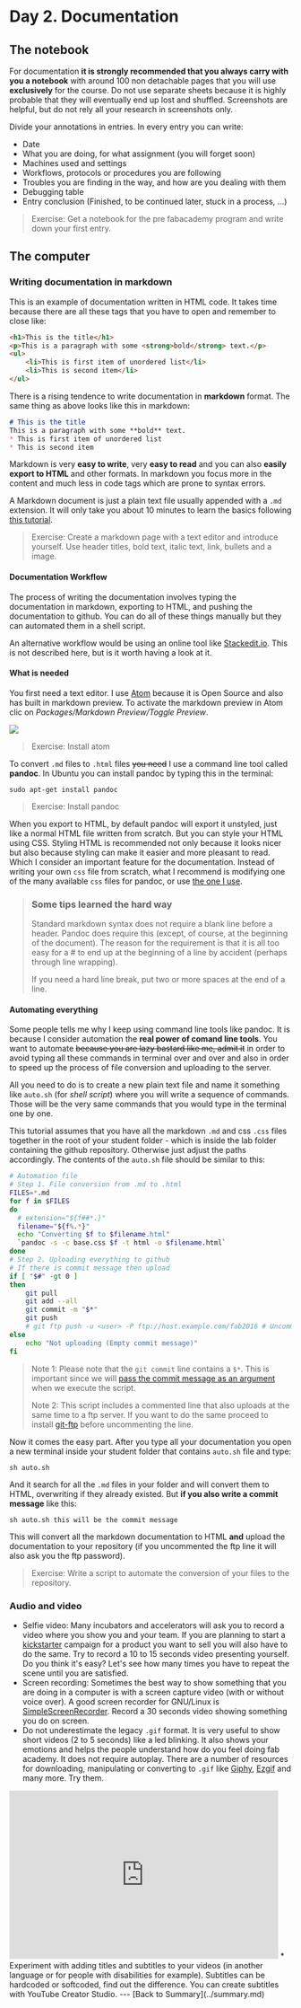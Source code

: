# Day 2. Documentation

## The notebook
For documentation **it is strongly recommended that you always carry with you a notebook** with around 100 non detachable pages that you will use **exclusively** for the course. Do not use separate sheets because it is highly probable that they will eventually end up lost and shuffled. Screenshots are helpful, but do not rely all your research in screenshots only.

Divide your annotations in entries. In every entry you can write:

* Date
* What you are doing, for what assignment (you will forget soon)
* Machines used and settings
* Workflows, protocols or procedures you are following
* Troubles you are finding in the  way, and how are you dealing with them
* Debugging table
* Entry conclusion (Finished, to be continued later, stuck in a process, ...)

> Exercise: Get a notebook for the pre fabacademy program and write down your first entry.

## The computer

### Writing documentation in markdown
This is an example of documentation written in HTML code. It takes time because there are all these tags that you have to open and remember to close like:
```html
<h1>This is the title</h1>
<p>This is a paragraph with some <strong>bold</strong> text.</p>
<ul>
    <li>This is first item of unordered list</li>
    <li>This is second item</li>
</ul>
```
There is a rising tendence to write documentation in **markdown** format. The same thing as above looks like this in markdown:
```md
# This is the title
This is a paragraph with some **bold** text.
* This is first item of unordered list
* This is second item
```

Markdown is very **easy to write**, very **easy to read** and you can also **easily export to HTML** and other formats. In markdown you focus more in the content and much less in code tags which are prone to syntax errors.

A Markdown document is just a plain text file usually appended with a `.md` extension. It will only take you about 10 minutes to learn the basics following [this tutorial](https://help.github.com/articles/markdown-basics/).

> Exercise: Create a markdown page with a text editor and introduce yourself. Use header titles, bold text, italic text, link, bullets and a image.

#### Documentation Workflow
The process of writing the documentation involves typing the documentation in markdown, exporting to HTML, and pushing the documentation to github. You can do all of these things manually but they can automated them in a shell script.

An alternative workflow would be using an online tool like [Stackedit.io](https://stackedit.io/). This is not described here, but is it worth having a look at it.


#### What is needed
You first need a text editor. I use [Atom](https://atom.io/) because it is Open Source and also has built in markdown preview. To activate the markdown preview in Atom clic on _Packages/Markdown Preview/Toggle Preview_.

![](./img/doc/atom.png)

> Exercise: Install atom

To convert `.md` files to `.html` files ~~you need~~ I use a command line tool called **pandoc**. In Ubuntu you can install pandoc by typing this in the terminal:

`sudo apt-get install pandoc`

> Exercise: Install pandoc

When you export to HTML, by default pandoc will export it unstyled, just like a normal HTML file written from scratch. But you can style your HTML using CSS. Styling HTML is recommended not only because it looks nicer but also because styling can make it easier and more pleasant to read. Which I consider an important feature for the documentation. Instead of writing your own `css` file from scratch, what I recommend is modifying one of the many available `css` files for pandoc, or use [the one I use](http://git.fabcloud.io/francisco/beach-lab-htgaa-2015/blob/master/students/sanchez.francisco/base.css).

>### Some tips learned the hard way
> Standard markdown syntax does not require a blank line before a header. Pandoc  does  require  this (except, of course, at the beginning of the document). The reason for the requirement is that it is all  too  easy for  a  #  to  end  up  at the beginning of a line by accident (perhaps through line wrapping).
>
> If you need a hard line break, put two or more spaces at the end of a line.

#### Automating everything
Some people tells me why I keep using command line tools like pandoc. It is because I consider automation the **real power of comand line tools**. You want to automate ~~because you are lazy bastard like me, admit it~~ in order to avoid typing all these commands in terminal over and over and also in order to speed up the process of file conversion and uploading to the server.

All you need to do is to create a new plain text file and name it something like `auto.sh` (for _shell script_) where you will write a sequence of commands. Those will be the very same commands that you would type in the terminal one by one.

This tutorial assumes that you have all the markdown `.md` and css `.css` files together in the root of your student folder - which is inside the lab folder containing the github repository. Otherwise just adjust the paths accordingly. The contents of the `auto.sh` file should be similar to this:

```bash
# Automation file
# Step 1. File conversion from .md to .html
FILES=*.md
for f in $FILES
do
  # extension="${f##*.}"
  filename="${f%.*}"
  echo "Converting $f to $filename.html"
  `pandoc -s -c base.css $f -t html -o $filename.html`
done
# Step 2. Uploading everything to github
# If there is commit message then upload
if [ "$#" -gt 0 ]
then
    git pull
    git add --all
    git commit -m "$*"
    git push
    # git ftp push -u <user> -P ftp://host.example.com/fab2016 # Uncomment this line to upload to ftp. Replace <user> and server to your settings
else
    echo "Not uploading (Empty commit message)"
fi
```

> Note 1: Please note that the `git commit` line contains a `$*`. This is important since we will [pass the commit message as an argument](http://osr600doc.sco.com/en/SHL_automate/_Passing_to_shell_script.html) when we execute the script.
>
> Note 2: This script includes a commented line that also uploads at the same time to a ftp server. If you want to do the same proceed to install [git-ftp](https://github.com/git-ftp/git-ftp) before uncommenting the line.

Now it comes the easy part. After you type all your documentation you open a new terminal inside your student folder that contains `auto.sh` file and type:

`sh auto.sh`

And it search for all the `.md` files in your folder and will convert them to HTML, overwriting if they already existed. But **if you also write a commit message** like this:

`sh auto.sh this will be the commit message`

This will convert all the markdown documentation to HTML **and** upload the documentation to your repository (if you uncommented the ftp line it will also ask you the ftp password).

> Exercise: Write a script to automate the conversion of your files to the repository.

### Audio and video

* Selfie video: Many incubators and accelerators will ask you to record a video where you show you and your team. If you are planning to start a [kickstarter](https://www.kickstarter.com) campaign for a product you want to sell you will also have to do the same. Try to record a 10 to 15 seconds video presenting yourself. Do you think it's easy? Let's see how many times you have to repeat the scene until you are satisfied.
* Screen recording: Sometimes the best way to show something that you are doing in a computer is with a screen capture video (with or without voice over). A good screen recorder for GNU/Linux is [SimpleScreenRecorder](http://www.maartenbaert.be/simplescreenrecorder/). Record a 30 seconds video showing something you do on screen.
* Do not underestimate the legacy `.gif` format. It is very useful to show short videos (2 to 5 seconds) like a led blinking. It also shows your emotions and helps the people understand how do you feel doing fab academy. It does not require autoplay. There are a number of resources for downloading, manipulating or converting to `.gif` like [Giphy](http://giphy.com/), [Ezgif](http://ezgif.com/video-to-gif) and many more. Try them.  
<iframe src="http://giphy.com/embed/j5QcmXoFWl4Q0" width="480" height="300" frameBorder="0" class="giphy-embed" allowFullScreen></iframe>
* Experiment with adding titles and subtitles to your videos (in another language or for people with disabilities for example). Subtitles can be hardcoded or softcoded, find out the difference. You can create subtitles with YouTube Creator Studio.
---
[Back to Summary](../summary.md)
